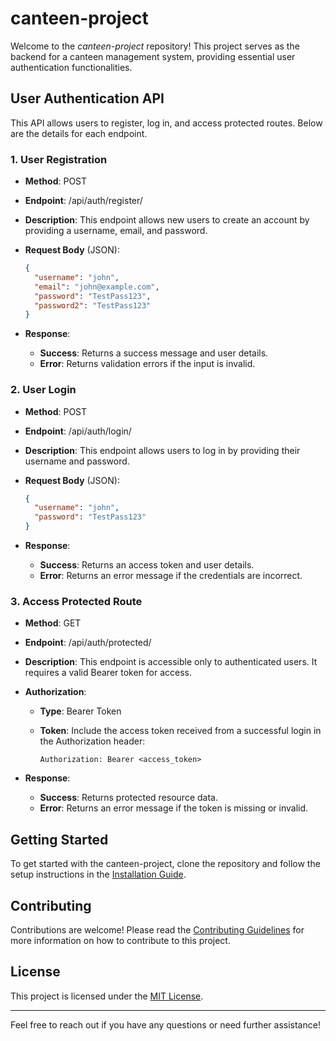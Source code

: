 # canteen-project

Welcome to the *canteen-project* repository! This project serves as the backend for a canteen management system, providing essential user authentication functionalities.

## User Authentication API

This API allows users to register, log in, and access protected routes. Below are the details for each endpoint.

### 1. User Registration

- **Method**: POST
- **Endpoint**: /api/auth/register/
- **Description**: This endpoint allows new users to create an account by providing a username, email, and password.

- **Request Body** (JSON):

    ```json
    {
      "username": "john",
      "email": "john@example.com",
      "password": "TestPass123",
      "password2": "TestPass123"
    }
    ```

- **Response**:
  - **Success**: Returns a success message and user details.
  - **Error**: Returns validation errors if the input is invalid.

### 2. User Login

- **Method**: POST
- **Endpoint**: /api/auth/login/
- **Description**: This endpoint allows users to log in by providing their username and password.

- **Request Body** (JSON):

    ```json
    {
      "username": "john",
      "password": "TestPass123"
    }
    ```

- **Response**:
  - **Success**: Returns an access token and user details.
  - **Error**: Returns an error message if the credentials are incorrect.

### 3. Access Protected Route

- **Method**: GET
- **Endpoint**: /api/auth/protected/
- **Description**: This endpoint is accessible only to authenticated users. It requires a valid Bearer token for access.

- **Authorization**:

  - **Type**: Bearer Token
  - **Token**: Include the access token received from a successful login in the Authorization header:
    
    ```
    Authorization: Bearer <access_token>
    ```

- **Response**:
  - **Success**: Returns protected resource data.
  - **Error**: Returns an error message if the token is missing or invalid.

## Getting Started

To get started with the canteen-project, clone the repository and follow the setup instructions in the [Installation Guide](#).

## Contributing

Contributions are welcome! Please read the [Contributing Guidelines](#) for more information on how to contribute to this project.

## License

This project is licensed under the [MIT License](#).

---

Feel free to reach out if you have any questions or need further assistance!